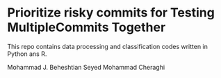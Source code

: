 # Prioritize risky commits for Testing MultipleCommits Together

This repo contains data processing and classification codes written in Python ans R.

Mohammad J. Beheshtian
Seyed Mohammad Cheraghi
